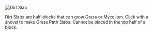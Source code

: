 ![Dirt Slab](block:betterwithmods:dirt_slab)

Dirt Slabs are half-blocks that can grow Grass or Mycelium. Click with a shovel to make Grass Path Slabs. Cannot be placed in the top half of a block.
